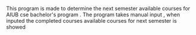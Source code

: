 This program is made to determine the next semester available courses for AIUB cse bachelor's program . The program takes manual input , when inputed the completed courses available courses for next semester is showed
